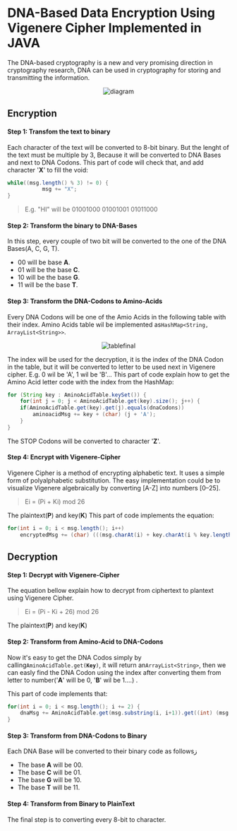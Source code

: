 # DNA-Based Data Encryption Using Vigenere Cipher Implemented in JAVA
The DNA-based cryptography is a new and very promising direction in cryptography research, DNA can be used in cryptography for storing and transmitting the
information.<br><p align="center">
![diagram](https://user-images.githubusercontent.com/86023602/149540315-9750648a-0836-4300-9878-7ba912368084.png)
</p>

## Encryption
#### Step 1: Transfom the text to binary
Each character of the text will be converted to 8-bit binary. But the lenght of the text must be multiple by 3, Because it will be converted to DNA Bases and next to DNA Codons.
This part of code will check that, and add character '**X**' to fill the void:
 ```java
while((msg.length() % 3) != 0) {
            msg += "X";
}
```
> E.g. "HI" will be 01001000 01001001 01011000

#### Step 2: Transform the binary to DNA-Bases
In this step, every couple of two bit will be converted to the one of the DNA Bases(A, C, G, T).
- 00 will be base **A**.
- 01 will be the base **C**.
- 10 will be the base **G**.
- 11 will be the base **T**.

#### Step 3: Transform the DNA-Codons to Amino-Acids
Every DNA Codons will be one of the Amio Acids in the following table with their index. Amino Acids table wil be implemented as<code>HashMap&lt;String, ArrayList&lt;String&gt;&gt;</code>.<br><p align="center">
![tablefinal](https://user-images.githubusercontent.com/86023602/149537586-2484dadf-9a67-410c-b970-09be7e732321.png)
</p>
The index will be used for the decryption, it is the index of the DNA Codon in the table, but it will be converted to letter to be used next in Vigenere cipher. E.g. 0 wil be 'A', 1 wil be 'B'...
This part of code explain how to get the Amino Acid letter code with the index from the HashMap:

```java
for (String key : AminoAcidTable.keySet()) {
    for(int j = 0; j < AminoAcidTable.get(key).size(); j++) {
	if(AminoAcidTable.get(key).get(j).equals(dnaCodons))
  	    aminoacidMsg += key + (char) (j + 'A');
    }
}
```
The STOP Codons will be converted to character '**Z**'.

#### Step 4: Encrypt with Vigenere-Cipher
Vigenere Cipher is a method of encrypting alphabetic text. It uses a simple form of polyalphabetic substitution.
The easy implementation could be to visualize Vigenere algebraically by converting [A-Z] into numbers [0–25].
> Ei = (Pi + Ki) mod 26

The plaintext(**P**) and key(**K**)
This part of code implements the equation:
```java
for(int i = 0; i < msg.length(); i++) 
	encryptedMsg += (char) (((msg.charAt(i) + key.charAt(i % key.length())) % 26) + 'A');
```

## Decryption
#### Step 1: Decrypt with Vigenere-Cipher
The equation bellow explain how to decrypt from ciphertext to plantext using Vigenere Cipher.
> Ei = (Pi - Ki + 26) mod 26

The plaintext(**P**) and key(**K**)

#### Step 2: Transform from Amino-Acid to DNA-Codons
Now it's easy to get the DNA Codos simply by calling<code>AminoAcidTable.get(**Key**)</code>, it will return an<code>ArrayList&lt;String&gt;</code>, then we can easly find the DNA Codon using the index after converting them from letter to number('**A**' will be 0, '**B**' wil be 1....) .

This part of code implements that:
```java
for(int i = 0; i < msg.length(); i += 2) {
	dnaMsg += AminoAcidTable.get(msg.substring(i, i+1)).get((int) (msg.charAt(i+1) - 'A'));
}
```

#### Step 3: Transform from DNA-Codons to Binary
Each DNA Base will be converted to their binary code as followsز
- The base **A** will be 00.
- The base **C** will be 01.
- The base **G** will be 10.
- The base **T** will be 11.

#### Step 4: Transform from Binary to PlainText
The final step is to converting every 8-bit to character.
